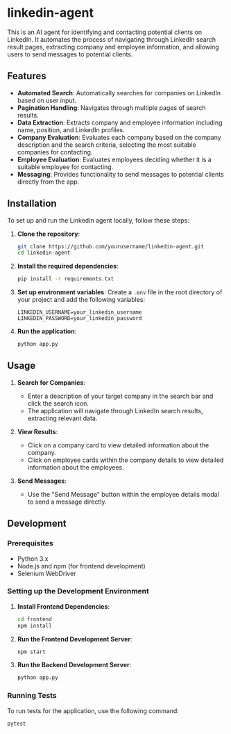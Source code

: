# linkedin-agent

This is an AI agent for identifying and contacting potential clients on LinkedIn. It automates the process of navigating through LinkedIn search result pages, extracting company and employee information, and allowing users to send messages to potential clients.

## Features

- **Automated Search**: Automatically searches for companies on LinkedIn based on user input.
- **Pagination Handling**: Navigates through multiple pages of search results.
- **Data Extraction**: Extracts company and employee information including name, position, and LinkedIn profiles.
- **Company Evaluation**: Evaluates each company based on the company description and the search criteria, selecting the most suitable companies for contacting.
- **Employee Evaluation**: Evaluates employees deciding whether it is a suitable employee for contacting.
- **Messaging**: Provides functionality to send messages to potential clients directly from the app.

## Installation

To set up and run the LinkedIn agent locally, follow these steps:

1. **Clone the repository**:
    ```sh
    git clone https://github.com/yourusername/linkedin-agent.git
    cd linkedin-agent
    ```

2. **Install the required dependencies**:
    ```sh
    pip install -r requirements.txt
    ```

3. **Set up environment variables**:
    Create a `.env` file in the root directory of your project and add the following variables:
    ```
    LINKEDIN_USERNAME=your_linkedin_username
    LINKEDIN_PASSWORD=your_linkedin_password
    ```

4. **Run the application**:
    ```sh
    python app.py
    ```

## Usage

1. **Search for Companies**:
    - Enter a description of your target company in the search bar and click the search icon.
    - The application will navigate through LinkedIn search results, extracting relevant data.

2. **View Results**:
    - Click on a company card to view detailed information about the company.
    - Click on employee cards within the company details to view detailed information about the employees.

3. **Send Messages**:
    - Use the "Send Message" button within the employee details modal to send a message directly.

## Development

### Prerequisites

- Python 3.x
- Node.js and npm (for frontend development)
- Selenium WebDriver

### Setting up the Development Environment

1. **Install Frontend Dependencies**:
    ```sh
    cd frontend
    npm install
    ```

2. **Run the Frontend Development Server**:
    ```sh
    npm start
    ```

3. **Run the Backend Development Server**:
    ```sh
    python app.py
    ```

### Running Tests

To run tests for the application, use the following command:
```sh
pytest
